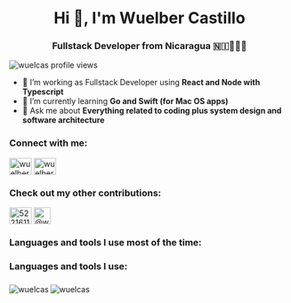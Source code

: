 <link rel="stylesheet" type='text/css' href="https://cdn.jsdelivr.net/gh/devicons/devicon@latest/devicon.min.css" />

<h1 align="center">Hi 👋, I'm Wuelber Castillo</h1>
<h3 align="center">Fullstack Developer from Nicaragua 🇳🇮👨🏻‍💻</h3>

<p align="left"> <img src="https://komarev.com/ghpvc/?username=wuelcas&label=Profile%20views&color=0e75b6&style=flat" alt="wuelcas profile views" /> </p>

- 🔭 I’m working as Fullstack Developer using **React and Node with Typescript**
- 🌱 I’m currently learning **Go and Swift (for Mac OS apps)**
- 💬 Ask me about **Everything related to coding plus system design and software architecture**

<h3 align="left">Connect with me:</h3>
<p align="left">
  <a href="mailto:wuelber.castillo@gmail.com" target="blank"><img align="center" src="https://www.vectorlogo.zone/logos/gmail/gmail-icon.svg" alt="wuelber-castillo-821a93115" height="30" width="40" /></a>
  <a href="https://linkedin.com/in/wuelber-castillo-821a93115" target="blank"><img align="center" src="https://www.vectorlogo.zone/logos/linkedin/linkedin-icon.svg" alt="wuelber-castillo-821a93115" height="30" width="40" /></a>
</p>

<h3 align="left">Check out my other contributions:</h3>
<p align="left">
  <a href="https://stackoverflow.com/users/5221611" target="blank"><img align="center" src="https://www.vectorlogo.zone/logos/stackoverflow/stackoverflow-icon.svg" alt="5221611" height="30" width="40" /></a>
  <a href="https://medium.com/@wuelber.castillo" target="blank"><img align="center" src="https://www.vectorlogo.zone/logos/medium/medium-tile.svg" alt="@wuelber.castillo" height="30" width="30" /></a>
</p>

<h3 align="left">Languages and tools I use most of the time:</h3>
<p align="left">
  <i style="font-size: 40px" class="devicon-nodejs-plain-wordmark colored"></i>
  <i style="font-size: 40px" class="devicon-react-original-wordmark colored"></i>
  <i style="font-size: 40px" class="devicon-typescript-plain colored"></i>
  <i style="font-size: 40px" class="devicon-javascript-plain colored"></i>
  <i style="font-size: 40px" class="devicon-jest-plain colored"></i>
  <i style="font-size: 40px" class="devicon-vitest-plain colored"></i>
  <i style="font-size: 40px" class="devicon-postgresql-plain-wordmark colored"></i>
  <i style="font-size: 40px" class="devicon-html5-plain-wordmark colored"></i>
  <i style="font-size: 40px" class="devicon-css3-plain-wordmark colored"></i>
  <i style="font-size: 40px" class="devicon-docker-plain-wordmark colored"></i>
  <i style="font-size: 40px" class="devicon-amazonwebservices-plain-wordmark colored"></i>
  <i style="font-size: 40px" class="devicon-git-plain colored"></i>
  <i style="font-size: 40px" class="devicon-mongodb-plain-wordmark colored"></i>
<h3 align="left">Languages and tools I use:</h3>
    <i style="font-size: 40px" class="devicon-grafana-plain-wordmark colored"></i>
    <i style="font-size: 40px" class="devicon-kubernetes-plain-wordmark colored"></i>
    <i style="font-size: 40px" class="devicon-tailwindcss-original colored"></i>
    <i style="font-size: 40px" class="devicon-apachekafka-original-wordmark"></i>
    <i style="font-size: 40px" class="devicon-go-original-wordmark colored"></i>
    <i style="font-size: 40px" class="devicon-swift-plain colored"></i>
</p>

###

<p><img align="left" src="https://github-readme-stats.vercel.app/api/top-langs?username=wuelcas&show_icons=true&locale=en&layout=compact" alt="wuelcas" /></p>

###

<p><img align="center" src="https://github-readme-streak-stats.herokuapp.com/?user=wuelcas&" alt="wuelcas" /></p>
